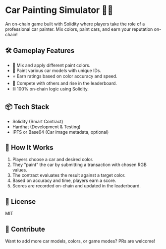 # Car Painting Simulator 🎨🚗     
          
An on-chain game built with Solidity where players take the role of a professional car painter. Mix colors, paint cars, and earn your reputation on-chain!     
        
## 🛠️ Gameplay Features              
          
- 🎨 Mix and apply different paint colors.     
- 🚗 Paint various car models with unique IDs.       
- ⭐ Earn ratings based on color accuracy and speed.    
- 🔄 Compete with others and rise in the leaderboard.    
- ⛓️ 100% on-chain logic using Solidity.    
       
## 📦 Tech Stack      
   
- Solidity (Smart Contract)         
- Hardhat (Development & Testing)       
- IPFS or Base64 (Car image metadata, optional)     
           
## 🚀 How It Works   
   
1. Players choose a car and desired color.    
2. They "paint" the car by submitting a transaction with chosen RGB values.   
3. The contract evaluates the result against a target color.    
4. Based on accuracy and time, players earn a score.        
5. Scores are recorded on-chain and updated in the leaderboard.  
 
## 📄 License
 
MIT

## 🙌 Contribute 
 
Want to add more car models, colors, or game modes? PRs are welcome!
